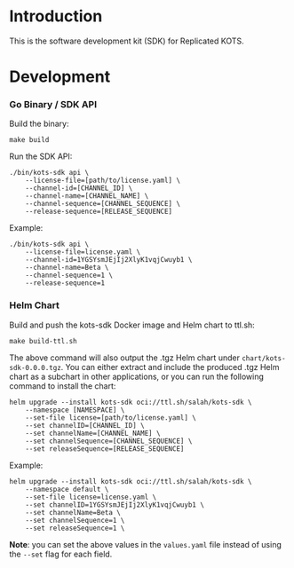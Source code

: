 # Introduction

This is the software development kit (SDK) for Replicated KOTS.

# Development

### Go Binary / SDK API

Build the binary:
```shell
make build
```

Run the SDK API:
```shell
./bin/kots-sdk api \
    --license-file=[path/to/license.yaml] \
    --channel-id=[CHANNEL_ID] \
    --channel-name=[CHANNEL_NAME] \
    --channel-sequence=[CHANNEL_SEQUENCE] \
    --release-sequence=[RELEASE_SEQUENCE]
```

Example:
```shell
./bin/kots-sdk api \
    --license-file=license.yaml \
    --channel-id=1YGSYsmJEjIj2XlyK1vqjCwuyb1 \
    --channel-name=Beta \
    --channel-sequence=1 \
    --release-sequence=1
```

### Helm Chart
Build and push the kots-sdk Docker image and Helm chart to ttl.sh:

```shell
make build-ttl.sh
```

The above command will also output the .tgz Helm chart under `chart/kots-sdk-0.0.0.tgz`.
You can either extract and include the produced .tgz Helm chart as a subchart in other applications, or you can run the following command to install the chart:

```shell
helm upgrade --install kots-sdk oci://ttl.sh/salah/kots-sdk \
    --namespace [NAMESPACE] \
    --set-file license=[path/to/license.yaml] \
    --set channelID=[CHANNEL_ID] \
    --set channelName=[CHANNEL_NAME] \
    --set channelSequence=[CHANNEL_SEQUENCE] \
    --set releaseSequence=[RELEASE_SEQUENCE]
```

Example:
```shell
helm upgrade --install kots-sdk oci://ttl.sh/salah/kots-sdk \
    --namespace default \
    --set-file license=license.yaml \
    --set channelID=1YGSYsmJEjIj2XlyK1vqjCwuyb1 \
    --set channelName=Beta \
    --set channelSequence=1 \
    --set releaseSequence=1 \
```

**Note**: you can set the above values in the `values.yaml` file instead of using the `--set` flag for each field.

